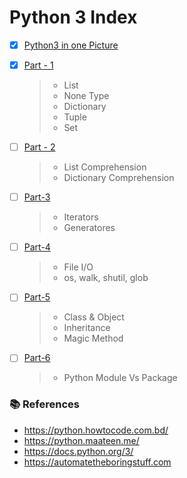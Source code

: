 # Python 3 Index

- [x] [Python3 in one Picture](https://github.com/aminul788/NSL-RAShip-Programm/blob/main/Deep-Learning-Guide/Python3/python3_in_one_pic.png)
- [x] [Part - 1](https://github.com/aminul788/NSL-RAShip-Programm/blob/main/Deep-Learning-Guide/Python3/python3_intro_part_1.ipynb)
   >* List
   >* None Type
   >* Dictionary
   >* Tuple
   >* Set
   >
- [ ] [Part - 2]()
   >* List Comprehension
   >* Dictionary Comprehension

- [ ] [Part-3]()
  >* Iterators
  >* Generatores

- [ ] [Part-4]()
  >* File I/O
  >* os, walk, shutil, glob

- [ ] [Part-5]()
  >* Class & Object
  >* Inheritance
  >* Magic Method

- [ ] [Part-6]()
  >* Python Module Vs Package
  
###  :books: References
  * https://python.howtocode.com.bd/
  * https://python.maateen.me/
  * https://docs.python.org/3/
  * https://automatetheboringstuff.com

